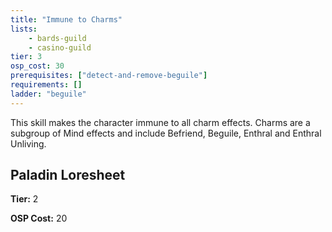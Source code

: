 ```yaml
---
title: "Immune to Charms"
lists:
    - bards-guild
    - casino-guild
tier: 3
osp_cost: 30
prerequisites: ["detect-and-remove-beguile"]
requirements: []
ladder: "beguile"
---
```

This skill makes the character immune to all charm effects. Charms are a subgroup of Mind effects and include Befriend, Beguile, Enthral and Enthral Unliving.


## Paladin Loresheet

**Tier:** 2

**OSP Cost:** 20